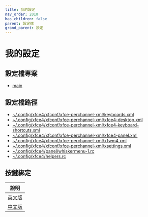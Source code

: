 ```yaml
---
title: 我的設定
nav_order: 2010
has_children: false
parent: 設定檔
grand_parent: 設定
---
```



# 我的設定


## 設定檔專案

* [main](https://github.com/samwhelp/note-about-xfce/tree/gh-pages/_demo/config/xfce-config/main)


## 設定檔路徑

* [~/.config/xfce4/xfconf/xfce-perchannel-xml/keyboards.xml](https://github.com/samwhelp/note-about-xfce/blob/gh-pages/_demo/config/xfce-config/main/config/xfce4/xfconf/xfce-perchannel-xml/keyboards.xml)
* [~/.config/xfce4/xfconf/xfce-perchannel-xml/xfce4-desktop.xml](https://github.com/samwhelp/note-about-xfce/blob/gh-pages/_demo/config/xfce-config/main/config/xfce4/xfconf/xfce-perchannel-xml/xfce4-desktop.xml)
* [~/.config/xfce4/xfconf/xfce-perchannel-xml/xfce4-keyboard-shortcuts.xml](https://github.com/samwhelp/note-about-xfce/blob/gh-pages/_demo/config/xfce-config/main/config/xfce4/xfconf/xfce-perchannel-xml/xfce4-keyboard-shortcuts.xml)
* [~/.config/xfce4/xfconf/xfce-perchannel-xml/xfce4-panel.xml](https://github.com/samwhelp/note-about-xfce/blob/gh-pages/_demo/config/xfce-config/main/config/xfce4/xfconf/xfce-perchannel-xml/xfce4-panel.xml)
* [~/.config/xfce4/xfconf/xfce-perchannel-xml/xfwm4.xml](https://github.com/samwhelp/note-about-xfce/blob/gh-pages/_demo/config/xfce-config/main/config/xfce4/xfconf/xfce-perchannel-xml/xfwm4.xml)
* [~/.config/xfce4/xfconf/xfce-perchannel-xml/xsettings.xml](https://github.com/samwhelp/note-about-xfce/blob/gh-pages/_demo/config/xfce-config/main/config/xfce4/xfconf/xfce-perchannel-xml/xsettings.xml)
* [~/.config/xfce4/panel/whiskermenu-1.rc](https://github.com/samwhelp/note-about-xfce/blob/gh-pages/_demo/config/xfce-config/main/config/xfce4/panel/whiskermenu-1.rc)
* [~/.config/xfce4/helpers.rc](https://github.com/samwhelp/note-about-xfce/blob/gh-pages/_demo/config/xfce-config/main/config/xfce4/helpers.rc)


## 按鍵綁定

| 說明 |
| --- |
| [英文版](https://github.com/samwhelp/note-about-xfce/blob/gh-pages/_demo/config/xfce-config/main/spec-keybind.md) |
| [中文版](https://samwhelp.github.io/note-about-xfce/read/scenario/main.html) |
